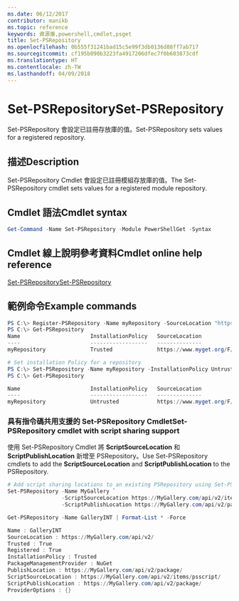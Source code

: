 ```yaml
---
ms.date: 06/12/2017
contributor: manikb
ms.topic: reference
keywords: 資源庫,powershell,cmdlet,psget
title: Set-PSRepository
ms.openlocfilehash: 0b555f31241bad15c5e99f3db0136d88ff7ab717
ms.sourcegitcommit: cf195b090b3223fa4917206dfec7f0b603873cdf
ms.translationtype: HT
ms.contentlocale: zh-TW
ms.lasthandoff: 04/09/2018
---
```

# <a name="set-psrepository"></a><span data-ttu-id="b4863-103">Set-PSRepository</span><span class="sxs-lookup"><span data-stu-id="b4863-103">Set-PSRepository</span></span>

<span data-ttu-id="b4863-104">Set-PSRepository 會設定已註冊存放庫的值。</span><span class="sxs-lookup"><span data-stu-id="b4863-104">Set-PSRepository sets values for a registered repository.</span></span>

## <a name="description"></a><span data-ttu-id="b4863-105">描述</span><span class="sxs-lookup"><span data-stu-id="b4863-105">Description</span></span>

<span data-ttu-id="b4863-106">Set-PSRepository Cmdlet 會設定已註冊模組存放庫的值。</span><span class="sxs-lookup"><span data-stu-id="b4863-106">The Set-PSRepository cmdlet sets values for a registered module repository.</span></span>

## <a name="cmdlet-syntax"></a><span data-ttu-id="b4863-107">Cmdlet 語法</span><span class="sxs-lookup"><span data-stu-id="b4863-107">Cmdlet syntax</span></span>

```powershell
Get-Command -Name Set-PSRepository -Module PowerShellGet -Syntax
```
## <a name="cmdlet-online-help-reference"></a><span data-ttu-id="b4863-108">Cmdlet 線上說明參考資料</span><span class="sxs-lookup"><span data-stu-id="b4863-108">Cmdlet online help reference</span></span>

[<span data-ttu-id="b4863-109">Set-PSRepository</span><span class="sxs-lookup"><span data-stu-id="b4863-109">Set-PSRepository</span></span>](http://go.microsoft.com/fwlink/?LinkID=517128)

## <a name="example-commands"></a><span data-ttu-id="b4863-110">範例命令</span><span class="sxs-lookup"><span data-stu-id="b4863-110">Example commands</span></span>

```powershell
PS C:\> Register-PSRepository -Name myRepository -SourceLocation "https://www.myget.org/F/powershellgetdemo/api/v2" -InstallationPolicy Trusted
PS C:\> Get-PSRepository
Name                      InstallationPolicy   SourceLocation
----                      ------------------   --------------
myRepository              Trusted              https://www.myget.org/F/powershellgetdemo/api/v2

# Set installation Policy for a repository
PS C:\> Set-PSRepository -Name myRepository -InstallationPolicy Untrusted
PS C:\> Get-PSRepository

Name                      InstallationPolicy   SourceLocation
----                      ------------------   --------------
myRepository              Untrusted            https://www.myget.org/F/powershellgetdemo/api/v2
```


### <a name="set-psrepository-cmdlet-with-script-sharing-support"></a><span data-ttu-id="b4863-111">具有指令碼共用支援的 Set-PSRepository Cmdlet</span><span class="sxs-lookup"><span data-stu-id="b4863-111">Set-PSRepository cmdlet with script sharing support</span></span>

<span data-ttu-id="b4863-112">使用 Set-PSRepository Cmdlet 將 **ScriptSourceLocation** 和 **ScriptPublishLocation** 新增至 PSRepository。</span><span class="sxs-lookup"><span data-stu-id="b4863-112">Use Set-PSRepository cmdlets to add the **ScriptSourceLocation** and **ScriptPublishLocation** to the PSRepository.</span></span>
```powershell
# Add script sharing locations to an existing PSRepository using Set-PSRepository object.
Set-PSRepository -Name MyGallery `
                 -ScriptSourceLocation https://MyGallery.com/api/v2/items/psscript/ `
                 -ScriptPublishLocation https://MyGallery.com/api/v2/package/

Get-PSRepository -Name GalleryINT | Format-List * -Force

Name : GalleryINT
SourceLocation : https://MyGallery.com/api/v2/
Trusted : True
Registered : True
InstallationPolicy : Trusted
PackageManagementProvider : NuGet
PublishLocation : https://MyGallery.com/api/v2/package/
ScriptSourceLocation : https://MyGallery.com/api/v2/items/psscript/
ScriptPublishLocation : https://MyGallery.com/api/v2/package/
ProviderOptions : {}

```